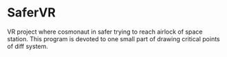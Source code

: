 # SaferVR
VR project where cosmonaut in safer trying to reach airlock of space station.
This program is devoted to one small part of drawing critical points of diff system.
